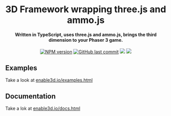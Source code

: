 <h1 align="center">
  3D Framework wrapping three.js and ammo.js
</h1>

<h4 align="center">
  Written in TypeScript, uses three.js and ammo.js, brings the third dimension to your Phaser 3 game.
</h4>

<p align="center">  
  <a href="https://www.npmjs.com/package/@enable3d/three-graphics"><img src="https://img.shields.io/npm/v/@enable3d/three-graphics?style=flat-square" alt="NPM version"></a>
  <a href="https://github.com/enable3d/enable3d/commits/master"><img src="https://img.shields.io/github/last-commit/yandeu/enable3d.svg?style=flat-square" alt="GitHub last commit"></a>
  <a href="https://github.com/prettier/prettier" alt="code style: prettier"><img src="https://img.shields.io/badge/code_style-prettier-ff69b4.svg?style=flat-square"></a>
  <a href="https://www.typescriptlang.org/"><img src="https://img.shields.io/badge/built%20with-TypeScript-blue?style=flat-square"></a>
</p>

## Examples

Take a look at [enable3d.io/examples.html](https://enable3d.io/examples.html)

## Documentation

Take a lok at [enable3d.io/docs.html](https://enable3d.io/docs.html)
